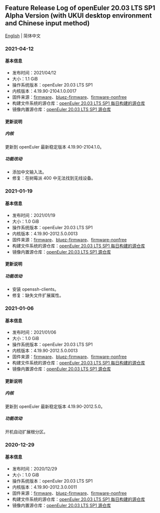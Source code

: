 ## Feature Release Log of openEuler 20.03 LTS SP1 Alpha Version (with UKUI desktop environment and Chinese input method)

[English](./changelog-20.03-LTS-SP1-UKUI.en.md) | 简体中文

### 2021-04-12

#### 基本信息

- 发布时间：2021/04/12
- 大小：1.1 GiB
- 操作系统版本：openEuler 20.03 LTS SP1
- 内核版本：4.19.90-2104.1.0.0017
- 固件来源：[firmware](https://github.com/raspberrypi/firmware)、[bluez-firmware](https://github.com/RPi-Distro/bluez-firmware)、[firmware-nonfree](https://github.com/RPi-Distro/firmware-nonfree)
- 构建文件系统的源仓库：[openEuler 20.03 LTS SP1 每日构建的源仓库](http://119.3.219.20:82/openEuler:/20.03:/LTS:/SP1/standard_aarch64/aarch64/)
- 镜像内置源仓库：[openEuler 20.03 LTS SP1 源仓库](https://gitee.com/src-openeuler/openEuler-repos/blob/openEuler-20.03-LTS-SP1/generic.repo)

#### 更新说明

##### 内核

更新到 openEuler 最新稳定版本 4.19.90-2104.1.0。

##### 功能改动

- 添加中文输入法。
- 修复：在树莓派 400 中无法找到无线设备。

### 2021-01-19

#### 基本信息

- 发布时间：2021/01/19
- 大小：1.0 GiB
- 操作系统版本：openEuler 20.03 LTS SP1
- 内核版本：4.19.90-2012.5.0.0013
- 固件来源：[firmware](https://github.com/raspberrypi/firmware)、[bluez-firmware](https://github.com/RPi-Distro/bluez-firmware)、[firmware-nonfree](https://github.com/RPi-Distro/firmware-nonfree)
- 构建文件系统的源仓库：[openEuler 20.03 LTS SP1 每日构建的源仓库](http://119.3.219.20:82/openEuler:/20.03:/LTS:/SP1/standard_aarch64/aarch64/)
- 镜像内置源仓库：[openEuler 20.03 LTS SP1 源仓库](https://gitee.com/src-openeuler/openEuler-repos/blob/openEuler-20.03-LTS-SP1/generic.repo)

#### 更新说明

##### 功能改动

- 安装 openssh-clients。
- 修复：缺失文件扩展属性。

### 2021-01-06

#### 基本信息

- 发布时间：2021/01/06
- 大小：1.0 GiB
- 操作系统版本：openEuler 20.03 LTS SP1
- 内核版本：4.19.90-2012.5.0.0013
- 固件来源：[firmware](https://github.com/raspberrypi/firmware)、[bluez-firmware](https://github.com/RPi-Distro/bluez-firmware)、[firmware-nonfree](https://github.com/RPi-Distro/firmware-nonfree)
- 构建文件系统的源仓库：[openEuler 20.03 LTS SP1 每日构建的源仓库](http://119.3.219.20:82/openEuler:/20.03:/LTS:/SP1/standard_aarch64/aarch64/)
- 镜像内置源仓库：[openEuler 20.03 LTS SP1 源仓库](https://gitee.com/src-openeuler/openEuler-repos/blob/openEuler-20.03-LTS-SP1/generic.repo)

#### 更新说明

##### 内核

更新到 openEuler 最新稳定版本 4.19.90-2012.5.0。

##### 功能改动

开机自动扩展根分区。

### 2020-12-29

#### 基本信息

- 发布时间：2020/12/29
- 大小：1.0 GiB
- 操作系统版本：openEuler 20.03 LTS SP1
- 内核版本：4.19.90-2012.3.0.0011
- 固件来源：[firmware](https://github.com/raspberrypi/firmware)、[bluez-firmware](https://github.com/RPi-Distro/bluez-firmware)、[firmware-nonfree](https://github.com/RPi-Distro/firmware-nonfree)
- 构建文件系统的源仓库：[openEuler 20.03 LTS SP1 每日构建的源仓库](http://119.3.219.20:82/openEuler:/20.03:/LTS:/SP1/standard_aarch64/aarch64/)
- 镜像内置源仓库：[openEuler 20.03 LTS SP1 源仓库](https://gitee.com/src-openeuler/openEuler-repos/blob/openEuler-20.03-LTS-SP1/generic.repo)
